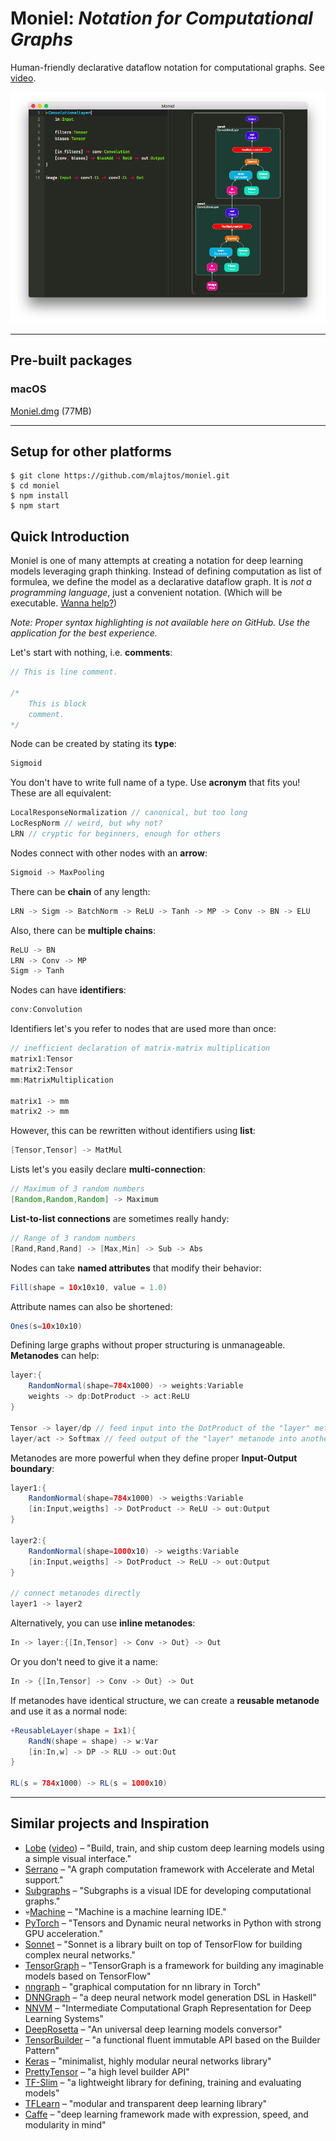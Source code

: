 # Moniel: *Notation for Computational Graphs*
Human-friendly declarative dataflow notation for computational graphs. See [video](https://www.youtube.com/watch?v=0DC0RMnuwxU).

![Demo](docs/images/Demo.png)

----------

## Pre-built packages

### macOS

[Moniel.dmg](https://github.com/mlajtos/moniel/raw/master/release-builds/Moniel.dmg) (77MB)

----------

## Setup for other platforms
```
$ git clone https://github.com/mlajtos/moniel.git
$ cd moniel
$ npm install
$ npm start
```

## Quick Introduction
Moniel is one of many attempts at creating a notation for deep learning models leveraging graph thinking. Instead of defining computation as list of formulea, we define the model as a declarative dataflow graph. It is *not a programming language*, just a convenient notation. (Which will be executable. [Wanna help?](https://github.com/mlajtos/moniel/issues))

*Note: Proper syntax highlighting is not available here on GitHub. Use the application for the best experience.*

Let's start with nothing, i.e. **comments**:
```java
// This is line comment.

/*
	This is block
	comment.
*/
```
Node can be created by stating its **type**:
```java
Sigmoid
```
You don't have to write full name of a type. Use **acronym** that fits you! These are all equivalent:
```java
LocalResponseNormalization // canonical, but too long
LocRespNorm // weird, but why not?
LRN // cryptic for beginners, enough for others
```
Nodes connect with other nodes with an **arrow**:
```java
Sigmoid -> MaxPooling
```
There can be **chain** of any length:
```java
LRN -> Sigm -> BatchNorm -> ReLU -> Tanh -> MP -> Conv -> BN -> ELU
```
Also, there can be **multiple chains**:
```java
ReLU -> BN
LRN -> Conv -> MP
Sigm -> Tanh
```
Nodes can have **identifiers**:
```java
conv:Convolution
```
Identifiers let's you refer to nodes that are used more than once:
```java
// inefficient declaration of matrix-matrix multiplication
matrix1:Tensor
matrix2:Tensor
mm:MatrixMultiplication

matrix1 -> mm
matrix2 -> mm
```
However, this can be rewritten without identifiers using **list**:
```java
[Tensor,Tensor] -> MatMul
```
Lists let's you easily declare **multi-connection**:
```java
// Maximum of 3 random numbers
[Random,Random,Random] -> Maximum
```
**List-to-list connections** are sometimes really handy:
```java
// Range of 3 random numbers
[Rand,Rand,Rand] -> [Max,Min] -> Sub -> Abs
```
Nodes can take **named attributes** that modify their behavior:
```java
Fill(shape = 10x10x10, value = 1.0)
```
Attribute names can also be shortened:
```java
Ones(s=10x10x10)
```
Defining large graphs without proper structuring is unmanageable. **Metanodes** can help:
```java
layer:{
    RandomNormal(shape=784x1000) -> weights:Variable
    weights -> dp:DotProduct -> act:ReLU
}

Tensor -> layer/dp // feed input into the DotProduct of the "layer" metanode
layer/act -> Softmax // feed output of the "layer" metanode into another node
```
Metanodes are more powerful when they define proper **Input-Output boundary**:
```java
layer1:{
    RandomNormal(shape=784x1000) -> weigths:Variable
    [in:Input,weigths] -> DotProduct -> ReLU -> out:Output
}

layer2:{
    RandomNormal(shape=1000x10) -> weigths:Variable
    [in:Input,weigths] -> DotProduct -> ReLU -> out:Output
}

// connect metanodes directly
layer1 -> layer2
```
Alternatively, you can use **inline metanodes**:
```java
In -> layer:{[In,Tensor] -> Conv -> Out} -> Out
```
Or you don't need to give it a name:
```java
In -> {[In,Tensor] -> Conv -> Out} -> Out
```
If metanodes have identical structure, we can create a **reusable metanode** and use it as a normal node:
```java
+ReusableLayer(shape = 1x1){
    RandN(shape = shape) -> w:Var
    [in:In,w] -> DP -> RLU -> out:Out
}

RL(s = 784x1000) -> RL(s = 1000x10)
```

----------

## Similar projects and Inspiration
- [Lobe](https://lobe.ai/) ([video](https://www.youtube.com/watch?v=IN69suHxS8w)) – "Build, train, and ship custom deep learning models using a simple visual interface."
- [Serrano](https://github.com/pcpLiu/Serrano) – "A graph computation framework with Accelerate and Metal support."
- [Subgraphs](https://subgraphs.com/) – "Subgraphs is a visual IDE for developing computational graphs."
- 💀[Machine](https://www.youtube.com/watch?v=N9q9qacAKoM) – "Machine is a machine learning IDE."
- [PyTorch](http://pytorch.org) – "Tensors and Dynamic neural networks in Python with strong GPU acceleration."
- [Sonnet](https://github.com/deepmind/sonnet) – "Sonnet is a library built on top of TensorFlow for building complex neural networks."
- [TensorGraph](https://github.com/hycis/TensorGraph) – "TensorGraph is a framework for building any imaginable models based on TensorFlow"
- [nngraph](https://github.com/torch/nngraph) – "graphical computation for nn library in Torch"
- [DNNGraph](https://github.com/ajtulloch/dnngraph) – "a deep neural network model generation DSL in Haskell"
- [NNVM](https://github.com/dmlc/nnvm) – "Intermediate Computational Graph Representation for Deep Learning Systems"
- [DeepRosetta](https://github.com/edgarriba/DeepRosetta) – "An universal deep learning models conversor"
- [TensorBuilder](https://cgarciae.github.io/tensorbuilder/) – "a functional fluent immutable API based on the Builder Pattern"
- [Keras](https://keras.io/) – "minimalist, highly modular neural networks library"
- [PrettyTensor](https://github.com/google/prettytensor) – "a high level builder API"
- [TF-Slim](https://github.com/tensorflow/models/blob/master/inception/inception/slim/README.md) – "a lightweight library for defining, training and evaluating models"
- [TFLearn](http://tflearn.org/) – "modular and transparent deep learning library"
- [Caffe](https://github.com/BVLC/caffe) – "deep learning framework made with expression, speed, and modularity in mind"
